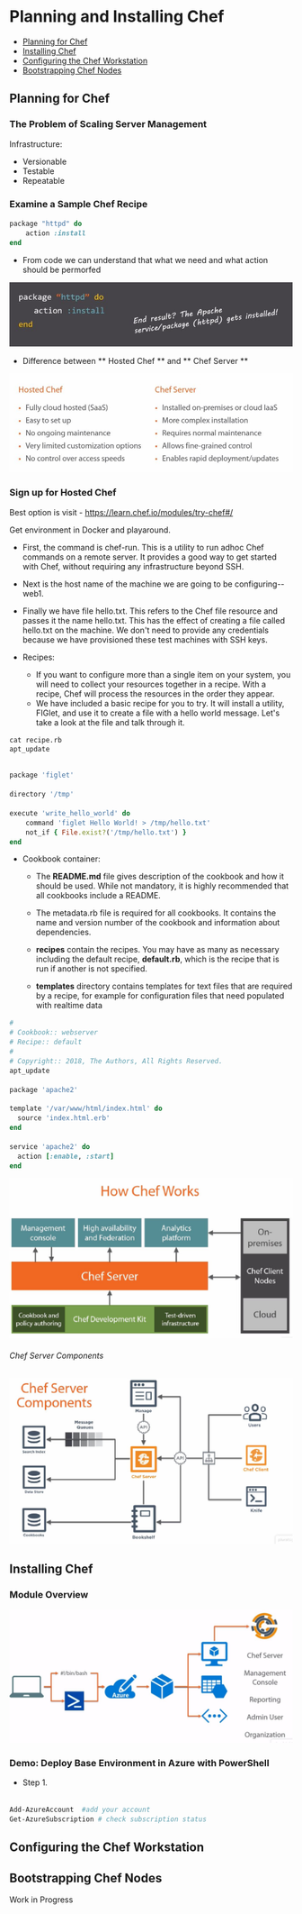 #  Planning and Installing Chef
- [Planning for Chef](#planning-for-chef)
- [Installing Chef](#installing-chef)
- [Configuring the Chef Workstation](#configuring-the-chef-workstation)
- [Bootstrapping Chef Nodes](#bootstrapping-chef-nodes)

## Planning for Chef
### The Problem of Scaling Server Management

Infrastructure:
* Versionable
* Testable
* Repeatable

### Examine a Sample Chef Recipe
```ruby
package "httpd" do
    action :install
end
```

* From code we can understand that what we need and what action should be permorfed

![img](https://github.com/Bes0n/pluralsight/blob/master/chef/images/img1.JPG)

* Difference between ** Hosted Chef ** and ** Chef Server **

![img](https://github.com/Bes0n/pluralsight/blob/master/chef/images/img2.JPG)

### Sign up for Hosted Chef
Best option is visit - https://learn.chef.io/modules/try-chef#/

Get environment in Docker and playaround. 

*  First, the command is chef-run. This is a utility to run adhoc Chef commands on a remote server. It provides a good way to get started with Chef, without requiring any infrastructure beyond SSH.

* Next is the host name of the machine we are going to be configuring--web1.

* Finally we have file hello.txt. This refers to the Chef file resource and passes it the name hello.txt. This has the effect of creating a file called hello.txt on the machine. We don't need to provide any credentials because we have provisioned these test machines with SSH keys.

* Recipes:
  * If you want to configure more than a single item on your system, you will need to collect your resources together in a recipe. With a recipe, Chef will process the resources in the order they appear.
  * We have included a basic recipe for you to try. It will install a utility, FIGlet, and use it to create a file with a hello world message. Let's take a look at the file and talk through it.

```
cat recipe.rb
apt_update
```

```ruby

package 'figlet'
 
directory '/tmp'
 
execute 'write_hello_world' do
    command 'figlet Hello World! > /tmp/hello.txt'
    not_if { File.exist?('/tmp/hello.txt') }
end
```

* Cookbook container:
  * The **README.md** file gives description of the cookbook and how it should be used. While not mandatory, it is highly recommended that all cookbooks include a README.

  * The metadata.rb file is required for all cookbooks. It contains the name and version number of the cookbook and information about dependencies. 

  * **recipes** contain the recipes. You may have as many as necessary including the default recipe, **default.rb**, which is the recipe that is run if another is not specified.
  
  * **templates** directory contains templates for text files that are required by a recipe, for example for configuration files that need populated with realtime data


```ruby
#
# Cookbook:: webserver
# Recipe:: default
#
# Copyright:: 2018, The Authors, All Rights Reserved.
apt_update
 
package 'apache2'
 
template '/var/www/html/index.html' do
  source 'index.html.erb'
end
 
service 'apache2' do
  action [:enable, :start]
end

```

![img](https://github.com/Bes0n/pluralsight/blob/master/chef/images/img3.JPG)

###### Chef Server Components

![img](https://github.com/Bes0n/pluralsight/blob/master/chef/images/img4.JPG)

## Installing Chef 
### Module Overview 

![img](https://github.com/Bes0n/pluralsight/blob/module2_InstallingChef/chef/images/img5.JPG)

### Demo: Deploy Base Environment in Azure with PowerShell

* Step 1. 
```powershell

Add-AzureAccount  #add your account
Get-AzureSubscription # check subscription status

```


 ## Configuring the Chef Workstation

 ## Bootstrapping Chef Nodes
 
 Work in Progress